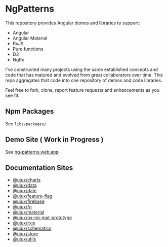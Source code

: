 

# NgPatterns

This repository provides Angular demos and libraries to support:
- Angular
- Angular Material
- RxJS
- Pure functions
- D3
- NgRx

I've constructed many projects using the same established concepts and code that has matured and evolved from great collaborators over time. This repo aggregates that code into one repository of demos and code libraries. 

Feel free to fork, clone, report feature requests and enhancements as you see fit.

## Npm Packages

See `libs/packages/`.

## Demo Site ( Work in Progress )

See [ng-patterns.web.app](https://ng-patterns.web.app/)

## Documentation Sites

- [@uiux/charts](https://uiux-docs-charts.web.app/index.html)
- [@uiux/data](https://uiux-docs-data.web.app/index.html)
- [@uiux/date](https://uiux-docs-date.web.app/index.html)
- [@uiux/feature-flag](https://uiux-docs-feature-flag.web.app/index.html)
- [@uiux/firebase](https://uiux-docs-firebase.web.app/index.html)
- [@uiux/fn](https://uiux-docs-fn.web.app/index.html)
- [@uiux/material](https://uiux-docs-material.web.app/index.html)
- [@uiux/nx-ng-mat-prototype](https://uiux-docs-nx-ng-mat-prototype.web.app/index.html)
- [@uiux/rxjs](https://uiux-docs-rxjs.web.app/index.html)
- [@uiux/schematics](https://uiux-docs-schematics.web.app/index.html)
- [@uiux/store](https://uiux-docs-store.web.app/index.html)
- [@uiux/utils](https://uiux-docs-utils.web.app/index.html)

